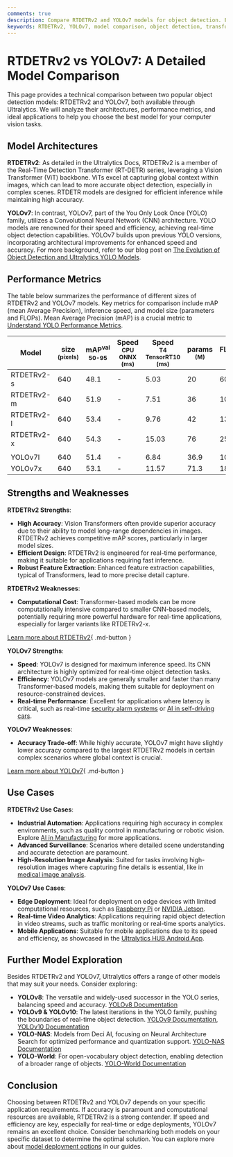 ```yaml
---
comments: true
description: Compare RTDETRv2 and YOLOv7 models for object detection. Explore architecture, performance metrics, use cases, and find the best fit for your tasks.
keywords: RTDETRv2, YOLOv7, model comparison, object detection, transformer models, CNN models, real-time inference, Ultralytics, computer vision
---
```


# RTDETRv2 vs YOLOv7: A Detailed Model Comparison

<script async src="https://cdn.jsdelivr.net/npm/chart.js@latest/dist/chart.min.js"></script>
<script defer src="../../javascript/benchmark.js"></script>

<canvas id="modelComparisonChart" width="1024" height="400" active-models='["RTDETRv2", "YOLOv7"]'></canvas>

This page provides a technical comparison between two popular object detection models: RTDETRv2 and YOLOv7, both available through Ultralytics. We will analyze their architectures, performance metrics, and ideal applications to help you choose the best model for your computer vision tasks.

## Model Architectures

**RTDETRv2**: As detailed in the Ultralytics Docs, RTDETRv2 is a member of the Real-Time Detection Transformer (RT-DETR) series, leveraging a Vision Transformer (ViT) backbone. ViTs excel at capturing global context within images, which can lead to more accurate object detection, especially in complex scenes. RTDETR models are designed for efficient inference while maintaining high accuracy.

**YOLOv7**: In contrast, YOLOv7, part of the You Only Look Once (YOLO) family, utilizes a Convolutional Neural Network (CNN) architecture. YOLO models are renowned for their speed and efficiency, achieving real-time object detection capabilities. YOLOv7 builds upon previous YOLO versions, incorporating architectural improvements for enhanced speed and accuracy. For more background, refer to our blog post on [The Evolution of Object Detection and Ultralytics YOLO Models](https://www.ultralytics.com/blog/the-evolution-of-object-detection-and-ultralytics-yolo-models).

## Performance Metrics

The table below summarizes the performance of different sizes of RTDETRv2 and YOLOv7 models. Key metrics for comparison include mAP (mean Average Precision), inference speed, and model size (parameters and FLOPs). Mean Average Precision (mAP) is a crucial metric to [Understand YOLO Performance Metrics](https://docs.ultralytics.com/guides/yolo-performance-metrics/).

| Model      | size<br><sup>(pixels) | mAP<sup>val<br>50-95 | Speed<br><sup>CPU ONNX<br>(ms) | Speed<br><sup>T4 TensorRT10<br>(ms) | params<br><sup>(M) | FLOPs<br><sup>(B) |
| ---------- | --------------------- | -------------------- | ------------------------------ | ----------------------------------- | ------------------ | ----------------- |
| RTDETRv2-s | 640                   | 48.1                 | -                              | 5.03                                | 20                 | 60                |
| RTDETRv2-m | 640                   | 51.9                 | -                              | 7.51                                | 36                 | 100               |
| RTDETRv2-l | 640                   | 53.4                 | -                              | 9.76                                | 42                 | 136               |
| RTDETRv2-x | 640                   | 54.3                 | -                              | 15.03                               | 76                 | 259               |
|            |                       |                      |                                |                                     |                    |                   |
| YOLOv7l    | 640                   | 51.4                 | -                              | 6.84                                | 36.9               | 104.7             |
| YOLOv7x    | 640                   | 53.1                 | -                              | 11.57                               | 71.3               | 189.9             |

## Strengths and Weaknesses

**RTDETRv2 Strengths**:

- **High Accuracy**: Vision Transformers often provide superior accuracy due to their ability to model long-range dependencies in images. RTDETRv2 achieves competitive mAP scores, particularly in larger model sizes.
- **Efficient Design**: RTDETRv2 is engineered for real-time performance, making it suitable for applications requiring fast inference.
- **Robust Feature Extraction**: Enhanced feature extraction capabilities, typical of Transformers, lead to more precise detail capture.

**RTDETRv2 Weaknesses**:

- **Computational Cost**: Transformer-based models can be more computationally intensive compared to smaller CNN-based models, potentially requiring more powerful hardware for real-time applications, especially for larger variants like RTDETRv2-x.

[Learn more about RTDETRv2](https://docs.ultralytics.com/models/rtdetr/){ .md-button }

**YOLOv7 Strengths**:

- **Speed**: YOLOv7 is designed for maximum inference speed. Its CNN architecture is highly optimized for real-time object detection tasks.
- **Efficiency**: YOLOv7 models are generally smaller and faster than many Transformer-based models, making them suitable for deployment on resource-constrained devices.
- **Real-time Performance**: Excellent for applications where latency is critical, such as real-time [security alarm systems](https://docs.ultralytics.com/guides/security-alarm-system/) or [AI in self-driving cars](https://www.ultralytics.com/solutions/ai-in-self-driving).

**YOLOv7 Weaknesses**:

- **Accuracy Trade-off**: While highly accurate, YOLOv7 might have slightly lower accuracy compared to the largest RTDETRv2 models in certain complex scenarios where global context is crucial.

[Learn more about YOLOv7](https://docs.ultralytics.com/models/yolov7/){ .md-button }

## Use Cases

**RTDETRv2 Use Cases**:

- **Industrial Automation**: Applications requiring high accuracy in complex environments, such as quality control in manufacturing or robotic vision. Explore [AI in Manufacturing](https://www.ultralytics.com/solutions/ai-in-manufacturing) for more applications.
- **Advanced Surveillance**: Scenarios where detailed scene understanding and accurate detection are paramount.
- **High-Resolution Image Analysis**: Suited for tasks involving high-resolution images where capturing fine details is essential, like in [medical image analysis](https://www.ultralytics.com/glossary/medical-image-analysis).

**YOLOv7 Use Cases**:

- **Edge Deployment**: Ideal for deployment on edge devices with limited computational resources, such as [Raspberry Pi](https://docs.ultralytics.com/guides/raspberry-pi/) or [NVIDIA Jetson](https://docs.ultralytics.com/guides/nvidia-jetson/).
- **Real-time Video Analytics**: Applications requiring rapid object detection in video streams, such as traffic monitoring or real-time sports analytics.
- **Mobile Applications**: Suitable for mobile applications due to its speed and efficiency, as showcased in the [Ultralytics HUB Android App](https://docs.ultralytics.com/hub/app/android/).

## Further Model Exploration

Besides RTDETRv2 and YOLOv7, Ultralytics offers a range of other models that may suit your needs. Consider exploring:

- **YOLOv8**: The versatile and widely-used successor in the YOLO series, balancing speed and accuracy. [YOLOv8 Documentation](https://docs.ultralytics.com/models/yolov8/)
- **YOLOv9 & YOLOv10**: The latest iterations in the YOLO family, pushing the boundaries of real-time object detection. [YOLOv9 Documentation](https://docs.ultralytics.com/models/yolov9/), [YOLOv10 Documentation](https://docs.ultralytics.com/models/yolov10/)
- **YOLO-NAS**: Models from Deci AI, focusing on Neural Architecture Search for optimized performance and quantization support. [YOLO-NAS Documentation](https://docs.ultralytics.com/models/yolo-nas/)
- **YOLO-World**: For open-vocabulary object detection, enabling detection of a broader range of objects. [YOLO-World Documentation](https://docs.ultralytics.com/models/yolo-world/)

## Conclusion

Choosing between RTDETRv2 and YOLOv7 depends on your specific application requirements. If accuracy is paramount and computational resources are available, RTDETRv2 is a strong contender. If speed and efficiency are key, especially for real-time or edge deployments, YOLOv7 remains an excellent choice. Consider benchmarking both models on your specific dataset to determine the optimal solution. You can explore more about [model deployment options](https://docs.ultralytics.com/guides/model-deployment-options/) in our guides.
